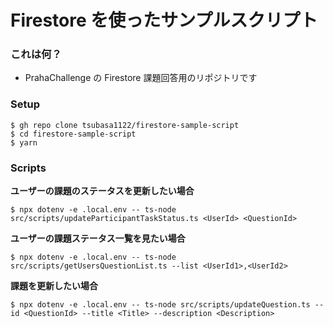 # Firestore を使ったサンプルスクリプト

### これは何？

- PrahaChallenge の Firestore 課題回答用のリポジトリです

### Setup

```
$ gh repo clone tsubasa1122/firestore-sample-script
$ cd firestore-sample-script
$ yarn
```

### Scripts

**ユーザーの課題のステータスを更新したい場合**

```shell
$ npx dotenv -e .local.env -- ts-node src/scripts/updateParticipantTaskStatus.ts <UserId> <QuestionId>
```

**ユーザーの課題ステータス一覧を見たい場合**

```shell
$ npx dotenv -e .local.env -- ts-node src/scripts/getUsersQuestionList.ts --list <UserId1>,<UserId2>
```

**課題を更新したい場合**

```shell
$ npx dotenv -e .local.env -- ts-node src/scripts/updateQuestion.ts --id <QuestionId> --title <Title> --description <Description>
```
